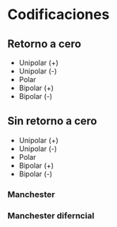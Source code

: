 # Codificaciones
## Retorno a cero
 * Unipolar (+)
 * Unipolar (-)
 * Polar
 * Bipolar (+)
 * Bipolar (-)
## Sin retorno a cero
  * Unipolar (+)
  * Unipolar (-)
  * Polar
  * Bipolar (+)
  * Bipolar (-)

### Manchester
### Manchester diferncial